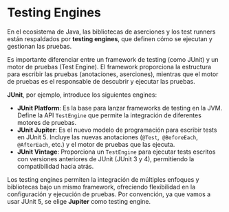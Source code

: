 # Testing Engines

En el ecosistema de Java, las bibliotecas de aserciones y los test runners están respaldados por **testing engines**, que definen cómo se ejecutan y gestionan las pruebas. 

Es importante diferenciar entre un framework de testing (como JUnit) y un motor de pruebas (Test Engine). El framework proporciona la estructura para escribir las pruebas (anotaciones, aserciones), mientras que el motor de pruebas es el responsable de descubrir y ejecutar las pruebas.

**JUnit**, por ejemplo, introduce los siguientes engines:  

- **JUnit Platform**: Es la base para lanzar frameworks de testing en la JVM. Define la API `TestEngine` que permite la integración de diferentes motores de pruebas.
- **JUnit Jupiter**: Es el nuevo modelo de programación para escribir tests en JUnit 5. Incluye las nuevas anotaciones (`@Test`,` @BeforeEach`, `@AfterEach`, etc.) y el motor de pruebas que las ejecuta.
- **JUnit Vintage**: Proporciona un `TestEngine` para ejecutar tests escritos con versiones anteriores de JUnit (JUnit 3 y 4), permitiendo la compatibilidad hacia atrás.

Los testing engines permiten la integración de múltiples enfoques y bibliotecas bajo un mismo framework, ofreciendo flexibilidad en la configuración y ejecución de pruebas. Por convención, ya que vamos a usar JUnit 5, se elige **Jupiter** como testing engine.